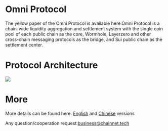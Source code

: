 

# Omni Protocol

The yellow paper of the Omni Protocol is available here.Omni Protocol is a chain-wide liquidity aggregation and settlement system with the single coin pool of each public chain as the core, Wormhole, Layerzero and other cross-chain messaging protocols as the bridge, and Sui public chain as the settlement center.

# Protocol Architecture
![](https://fastly.jsdelivr.net/gh/hacpy/PictureBed@master/Document/1668049279740OmniPool-Architecture-%E7%AC%AC%201%20%E9%A1%B5.drawio.png)


# More

More details can be found here: [English](./en/README.md) and [Chinese](./cn/README.md) versions

Any question/cooperation request:business@chainnet.tech
